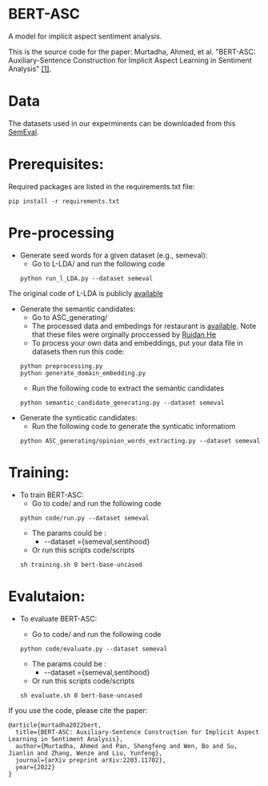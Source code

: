 
 # BERT-ASC 
 A model for implicit aspect sentiment analysis.
 
 This is the source code for the paper: Murtadha, Ahmed, et al. "BERT-ASC: Auxiliary-Sentence Construction for Implicit Aspect Learning in Sentiment Analysis" [[1]](https://arxiv.org/abs/2203.11702). 
 # Data



The datasets used in our experminents can be downloaded from this [SemEval](https://alt.qcri.org/semeval2014/task4/index.php?id=data-and-tools). 

# Prerequisites:
Required packages are listed in the requirements.txt file:

```
pip install -r requirements.txt
```
# Pre-processing

* Generate seed words for a given dataset (e.g., semeval): 
	* Go to L-LDA/  and  run the following code
	```
	python run_l_LDA.py --dataset semeval
	```
The original code of L-LDA is publicly [available](https://github.com/JoeZJH/Labeled-LDA-Python) 
* Generate the semantic candidates: 
	* Go to  ASC_generating/  
	* The processed data and embedings for restaurant is [available](https://drive.google.com/file/d/1L4LRi3BWoCqJt5h45J2GIAW9eP_zjiNc/view). Note that these files were orginally proccessed by [Ruidan He](https://github.com/ruidan/Unsupervised-Aspect-Extraction)
	* To process your own data and embeddings, put your data file in datasets then run this code:
	```
	python preprocessing.py
	python generate_domain_embedding.py	
	```
	* Run the following code to extract the semantic candidates
	```
	python semantic_candidate_generating.py --dataset semeval
	```
* Generate the synticatic candidates: 
	* Run the following code to generate the synticatic informatiom
	```
	python ASC_generating/opinion_words_extracting.py --dataset semeval
	```



# Training: 
* To train  BERT-ASC: 
	* Go to  code/ and run the following code 
	```
	python code/run.py --dataset semeval 
	```
	* The params could be :
		- --dataset =\{semeval,sentihood\}	
	* Or run  this scripts  code/scripts
   	```
	sh training.sh 0 bert-base-uncased 
	```
# Evalutaion: 	
* To evaluate  BERT-ASC:
	* Go to  code/  and run the following code 
	```
	python code/evaluate.py --dataset semeval
	```
	* The params could be :
		- --dataset =\{semeval,sentihood\}	
	* Or run  this scripts  code/scripts

  	```
	sh evaluate.sh 0 bert-base-uncased 
	```	

 If you use the code,  please cite the paper: 
```
@article{murtadha2022bert,
  title={BERT-ASC: Auxiliary-Sentence Construction for Implicit Aspect Learning in Sentiment Analysis},
  author={Murtadha, Ahmed and Pan, Shengfeng and Wen, Bo and Su, Jianlin and Zhang, Wenze and Liu, Yunfeng},
  journal={arXiv preprint arXiv:2203.11702},
  year={2022}
}
```
